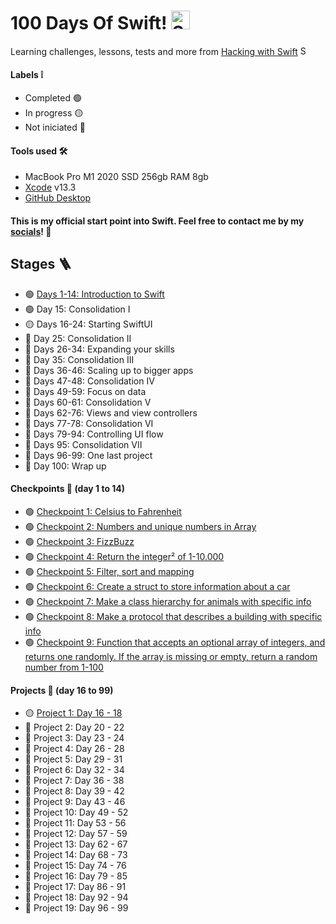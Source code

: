 # 100 Days Of Swift! <img alt="Swift icon" src="https://cdn-icons-png.flaticon.com/512/732/732250.png" width="30" height="30"/>

Learning challenges, lessons, tests and more from [Hacking with Swift](https://www.hackingwithswift.com/100/swiftui/) <img alt="Swift icon" src="https://cdn-icons-png.flaticon.com/512/732/732250.png" width="15" height="15"/>

#### Labels ❕
- Completed 🟢
- In progress 🟡
- Not iniciated 🔴


#### Tools used 🛠
- MacBook Pro M1 2020 SSD 256gb RAM 8gb
- [Xcode](https://apps.apple.com/br/app/xcode/id497799835?mt=12) v13.3
- [GitHub Desktop](https://desktop.github.com)

#### This is my official start point into Swift. Feel free to contact me by my [socials](https://linktr.ee/robles)! 🥸

## Stages 🪜

- 🟢 [Days 1-14: Introduction to Swift](https://github.com/roblesmontanari/100DaysOfSwift/tree/main/day1-14_Introduction)
- 🟢 Day 15: Consolidation I
- 🟡 Days 16-24: Starting SwiftUI
- 🔴 Day 25: Consolidation II
- 🔴 Days 26-34: Expanding your skills
- 🔴 Day 35: Consolidation III
- 🔴 Days 36-46: Scaling up to bigger apps
- 🔴 Days 47-48: Consolidation IV
- 🔴 Days 49-59: Focus on data
- 🔴 Days 60-61: Consolidation V
- 🔴 Days 62-76: Views and view controllers
- 🔴 Days 77-78: Consolidation VI
- 🔴 Days 79-94: Controlling UI flow
- 🔴 Days 95: Consolidation VII
- 🔴 Days 96-99: One last project
- 🔴 Day 100: Wrap up

#### Checkpoints 📍 (day 1 to 14)

- 🟢 [Checkpoint 1: Celsius to Fahrenheit](https://github.com/roblesmontanari/100DaysOfSwift/blob/main/day1-14_Introduction/Checkpoint1.playground/Contents.swift)
- 🟢 [Checkpoint 2: Numbers and unique numbers in Array](https://github.com/roblesmontanari/100DaysOfSwift/blob/main/day1-14_Introduction/Checkpoint2.playground/Contents.swift)
- 🟢 [Checkpoint 3: FizzBuzz](https://github.com/roblesmontanari/100DaysOfSwift/blob/main/day1-14_Introduction/Checkpoint3.playground/Contents.swift)
- 🟢 [Checkpoint 4: Return the integer² of 1-10.000](https://github.com/roblesmontanari/100DaysOfSwift/blob/main/day1-14_Introduction/Checkpoint4.playground/Contents.swift)
- 🟢 [Checkpoint 5: Filter, sort and mapping](https://github.com/roblesmontanari/100DaysOfSwift/blob/main/day1-14_Introduction/Checkpoint5.playground/Contents.swift)
- 🟢 [Checkpoint 6: Create a struct to store information about a car](https://github.com/roblesmontanari/100DaysOfSwift/blob/main/day1-14_Introduction/Checkpoint6.playground/Contents.swift)
- 🟢 [Checkpoint 7: Make a class hierarchy for animals with specific info](https://github.com/roblesmontanari/100DaysOfSwift/blob/main/day1-14_Introduction/Checkpoint7.playground/Contents.swift)
- 🟢 [Checkpoint 8: Make a protocol that describes a building with specific info](https://github.com/roblesmontanari/100DaysOfSwift/blob/main/day1-14_Introduction/Checkpoint8.playground/Contents.swift)
- 🟢 [Checkpoint 9: Function that accepts an optional array of integers, and returns one randomly. If the array is missing or empty, return a random number from 1-100](https://github.com/roblesmontanari/100DaysOfSwift/blob/main/day1-14_Introduction/Checkpoint9.playground/Contents.swift)

#### Projects 🧩 (day 16 to 99)

- 🟡 [Project 1: Day 16 - 18](https://github.com/roblesmontanari/100DaysOfSwift/tree/main/day16-24_StartingSwiftUI/WeSplit)
- 🔴 Project 2: Day 20 - 22
- 🔴 Project 3: Day 23 - 24
- 🔴 Project 4: Day 26 - 28
- 🔴 Project 5: Day 29 - 31
- 🔴 Project 6: Day 32 - 34
- 🔴 Project 7: Day 36 - 38
- 🔴 Project 8: Day 39 - 42
- 🔴 Project 9: Day 43 - 46
- 🔴 Project 10: Day 49 - 52
- 🔴 Project 11: Day 53 - 56
- 🔴 Project 12: Day 57 - 59
- 🔴 Project 13: Day 62 - 67
- 🔴 Project 14: Day 68 - 73
- 🔴 Project 15: Day 74 - 76
- 🔴 Project 16: Day 79 - 85
- 🔴 Project 17: Day 86 - 91
- 🔴 Project 18: Day 92 - 94
- 🔴 Project 19: Day 96 - 99
